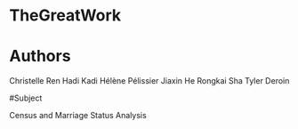 # TheGreatWork

# Authors

Christelle Ren
Hadi Kadi
Hélène Pélissier
Jiaxin He
Rongkai Sha
Tyler Deroin

#Subject

Census and Marriage Status Analysis
